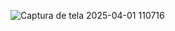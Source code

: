 ![Captura de tela 2025-04-01 110716](https://github.com/user-attachments/assets/14113f74-bc99-45df-bd9f-4b609301613d)
